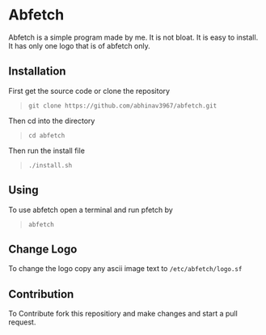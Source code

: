 # Abfetch
Abfetch is a simple program made by me. It is not bloat. It is easy to install. It has only one logo that is of abfetch only.

## Installation

First get the source code or clone the repository
> ```git clone https://github.com/abhinav3967/abfetch.git```

Then cd into the directory
> ```cd abfetch```

Then run the install file
> ```./install.sh```

## Using
To use abfetch open a terminal and run pfetch by
> ```abfetch```

## Change Logo
To change the logo copy any ascii image text to ```/etc/abfetch/logo.sf```

## Contribution
To Contribute fork this repositiory and make changes and start a pull request.
